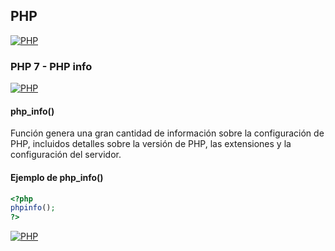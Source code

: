 ## PHP
[![PHP](https://img.shields.io/badge/PHP-787CB5?style=for-the-badge&logo=php&logoColor=white&labelColor=101010)](https://github.com/Alberto-mt/PHP/blob/main/PHP/Apuntes/index.md)

### PHP 7 - PHP info
[![PHP](https://img.shields.io/badge/PHP7_Php_info-44c04c?style=for-the-badge&logo=php&logoColor=white&labelColor=101010)](https://github.com/Alberto-mt/PHP/blob/main/PHP/Apuntes/categories/Php_info.md)

#### php_info()
Función genera una gran cantidad de información sobre la configuración de PHP, incluidos detalles sobre la versión de PHP, las extensiones y la configuración del servidor.

#### Ejemplo de php_info()
```php
<?php
phpinfo();
?>
```

[![PHP](https://img.shields.io/badge/PHP7_Php_info-44c04c?style=for-the-badge&label=&#9650;&logoColor=white&labelColor=101010)](https://github.com/Alberto-mt/PHP/blob/main/PHP/Apuntes/categories/Php_info.md)
